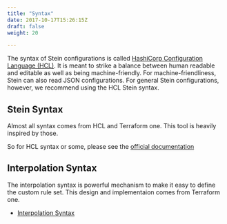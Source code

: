 ```yaml
---
title: "Syntax"
date: 2017-10-17T15:26:15Z
draft: false
weight: 20

---
```


The syntax of Stein configurations is called [HashiCorp Configuration Language (HCL)](https://github.com/hashicorp/hcl). It is meant to strike a balance between human readable and editable as well as being machine-friendly. For machine-friendliness, Stein can also read JSON configurations. For general Stein configurations, however, we recommend using the HCL Stein syntax.

## Stein Syntax

Almost all syntax comes from HCL and Terraform one. This tool is heavily inspired by those.

So for HCL syntax or some, please see the [official documentation](https://www.terraform.io/docs/configuration/syntax.html)

## Interpolation Syntax

The interpolation syntax is powerful mechanism to make it easy to define the custom rule set.
This design and implementaion comes from Terraform one.

- [Interpolation Syntax](interpolation.md)
